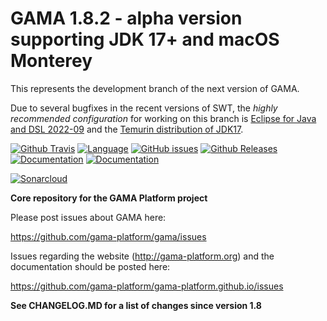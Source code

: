 # GAMA 1.8.2 - alpha version supporting JDK 17+ and macOS Monterey

This represents the development branch of the next version of GAMA. 

Due to several bugfixes in the recent versions of SWT, the _highly recommended configuration_ for working on this branch is [Eclipse for Java and DSL 2022-09](https://www.eclipse.org/downloads/packages/release/2022-09/r/eclipse-ide-java-and-dsl-developers) and the [Temurin distribution of JDK17](https://adoptium.net).


[![Github Travis](https://github.com/gama-platform/gama/actions/workflows/github-travis.yml/badge.svg)](https://github.com/gama-platform/gama/actions/workflows/github-travis.yml)
[![Language](https://img.shields.io/badge/language-java-brightgreen.svg)](https://www.java.com/)
[![GitHub issues](https://img.shields.io/github/issues/gama-platform/gama.svg)](https://github.com/gama-platform/gama/issues)
[![Github Releases](https://img.shields.io/github/release/gama-platform/gama.svg)](https://github.com/gama-platform/gama/releases)
[![Documentation](https://img.shields.io/badge/documentation-web-brightgreen.svg)](https://gama-platform.github.io)
[![Documentation](https://img.shields.io/badge/documentation-pdf-brightgreen.svg)](https://github.com/gama-platform/gama/wiki/resources/pdf/docGAMAv17.pdf)

[![Sonarcloud](https://sonarcloud.io/api/project_badges/quality_gate?project=gama-platform_gamamsi.gama.parent)](https://sonarcloud.io/organizations/gama-platform/projects)

**Core repository for the GAMA Platform project**
 
Please post issues about GAMA here: 
 
https://github.com/gama-platform/gama/issues 

Issues regarding the website (http://gama-platform.org) and the documentation should be posted here: 

https://github.com/gama-platform/gama-platform.github.io/issues

**See CHANGELOG.MD for a list of changes since version 1.8** 



 


  
  
  
